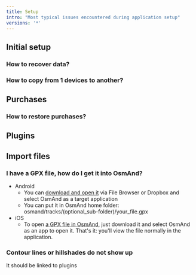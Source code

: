 ```yaml
---
title: Setup
intro: "Most typical issues encountered during application setup"
versions: '*'
---
```


## Initial setup 

### How to recover data?
### How to copy from 1 devices to another?

## Purchases
### How to restore purchases?

## Plugins

## Import files
### I have a GPX file, how do I get it into OsmAnd?
- Android
    * You can [download and open it](https://osmand.net/features/trip-planning#Planning_trip_using_GPX_track) via File Browser or Dropbox and select OsmAnd as a target application
    * You can put it in OsmAnd home folder: osmand/tracks/(optional\_sub-folder)/your\_file.gpx
- iOS
    * To open [a GPX file in OsmAnd](https://osmand.net/features/trip-planning#Planning_trip_using_GPX_track),
just download it and select OsmAnd as an app to open it. That's it: you'll view the file normally in the application.


### Contour lines or hillshades do not show up
It should be linked to plugins



